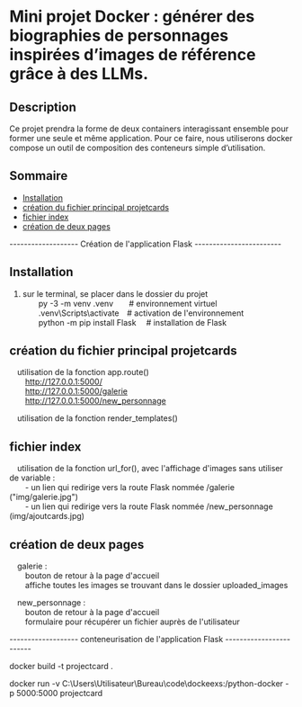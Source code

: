 # Mini projet Docker : générer des biographies de personnages inspirées d’images de référence grâce à des LLMs.

## Description
Ce projet prendra la forme de deux containers interagissant ensemble pour former une seule et même application. Pour ce faire, nous utiliserons docker compose un outil de composition des conteneurs simple d’utilisation.

## Sommaire
- [Installation](#installation)
- [création du fichier principal projetcards](#création-du-fichier-principal-projetcards)
- [fichier index](#fichier-index)
- [création de deux pages](#création-de-deux-pages)

------------------- Création de l'application Flask ------------------------


## Installation
1. sur le terminal, se placer dans le dossier du projet  
&emsp;&emsp;py -3 -m venv .venv&emsp;&emsp;# environnement virtuel  
&emsp;&emsp;.venv\Scripts\activate&emsp;# activation de l'environnement  
&emsp;&emsp;python -m pip install Flask &emsp;# installation de Flask  

## création du fichier principal projetcards
&emsp;utilisation de la fonction app.route()  
&emsp;&emsp;http://127.0.0.1:5000/  
&emsp;&emsp;http://127.0.0.1:5000/galerie  
&emsp;&emsp;http://127.0.0.1:5000/new_personnage

&emsp;utilisation de la fonction render_templates()

## fichier index
&emsp;utilisation de la fonction url_for(), avec l'affichage d'images sans utiliser de variable :  
&emsp;&emsp;- un lien qui redirige vers la route Flask nommée /galerie ("img/galerie.jpg")  
&emsp;&emsp;- un lien qui redirige vers la route Flask nommée /new_personnage (img/ajoutcards.jpg)
    
## création de deux pages
&emsp;galerie :  
&emsp;&emsp;bouton de retour à la page d'accueil  
&emsp;&emsp;affiche toutes les images se trouvant dans le dossier uploaded_images

&emsp;new_personnage :  
&emsp;&emsp;bouton de retour à la page d'accueil  
&emsp;&emsp;formulaire pour récupérer un fichier auprès de l'utilisateur


------------------- conteneurisation de l'application Flask  ------------------------



docker build -t projectcard .

docker run -v C:\Users\Utilisateur\Bureau\code\dockeexs:/python-docker -p 5000:5000 projectcard